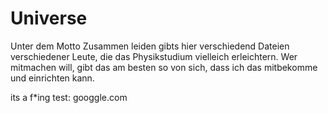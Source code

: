 ﻿# Universe
Unter dem Motto Zusammen leiden gibts hier verschiedend Dateien verschiedener Leute, 
die das Physikstudium vielleich erleichtern.
Wer mitmachen will, gibt das am besten so von sich, dass ich das mitbekomme und einrichten kann.

its a f*ing test: googgle.com
